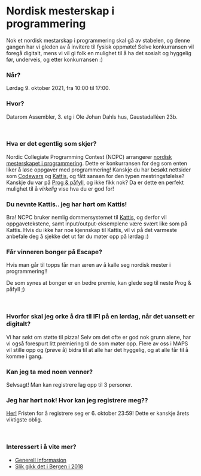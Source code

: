 # Nordisk mesterskap i programmering
Nok et nordisk mestarskap i programmering skal gå av stabelen, og denne gangen har vi gleden av å invitere til fysisk oppmøte! Selve konkurransen vil foregå digitalt, mens vi vil gi folk en mulighet til å ha det sosialt og hyggelig før, underveis, og etter konkurransen :)


### Når?
Lørdag 9. oktober 2021, fra 10:00 til 17:00.


### Hvor?
Datarom Assembler, 3. etg i Ole Johan Dahls hus, Gaustadalléen 23b.

<br>

### Hva er det egentlig som skjer?
Nordic Collegiate Programming Contest (NCPC) arrangerer [nordisk mesterskapet i programmering](https://nordic.icpc.io/). Dette er konkurransen for deg som enten liker å løse oppgaver med programmering! Kanskje du har besøkt nettsider som [Codewars](https://www.codewars.com/) og [Kattis](https://open.kattis.com/), og fått sansen for den typen mestringsfølelse? Kanskje du var på [Prog & påfyll](https://www.facebook.com/events/404177087717380), og ikke fikk nok? Da er dette en perfekt mulighet til å _virkelig_ vise hva du er god for!


### Du nevnte Kattis.. jeg har hørt om Kattis!
Bra! NCPC bruker nemlig dommersystemet til [Kattis](https://open.kattis.com/problems/carrots), og derfor vil oppgavetekstene, samt input/output-eksemplene være svært like som på Kattis. Hvis du ikke har noe kjennskap til Kattis, vil vi på det varmeste anbefale deg å sjekke det ut før du møter opp på lørdag :)


### Får vinneren bonger på Escape?
Hvis man går til topps får man æren av å kalle seg nordisk mester i programmering!!

De som synes at bonger er en bedre premie, kan glede seg til neste Prog & påfyll ;)

<br>

### Hvorfor skal jeg orke å dra til IFI på en lørdag, når det uansett er digitalt?
Vi har søkt om støtte til pizza! Selv om det ofte er god nok grunn alene, har vi også forespurt litt premiering til de som møter opp. Flere av oss i MAPS vil stille opp og (prøve å) bidra til at alle har det hyggelig, og at alle får til å komme i gang.


### Kan jeg ta med noen venner?
Selvsagt! Man kan registrere lag opp til 3 personer.


### Jeg har hørt nok! Hvor kan jeg registrere meg??
[Her!](https://icpc.global/regionals/finder/Nordic-2021)
Fristen for å registrere seg er 6. oktober 23:59! Dette er kanskje årets viktigste oblig.

<br>

### Interessert i å vite mer?
- [Generell informasjon](http://nordic.icpc.io/ncpc2021/)
- [Slik gikk det i Bergen i 2018](https://www.uib.no/ii/121135/glade-bergensstudenter-m%C3%B8tte-tallsterke-opp-p%C3%A5-ncpc)
